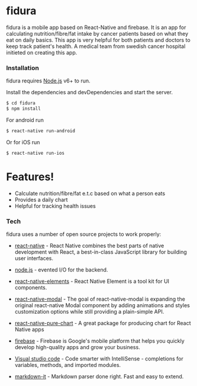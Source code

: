 # fidura

fidura is a mobile app based on React-Native and firebase. It is an app for calculating nutrition/fibre/fat intake by cancer patients based on what they eat on daily basics. This app is very helpful for both patients and doctors to keep track patient's health. A medical team from swedish cancer hospital initieted on creating this app. 

### Installation

fidura requires [Node.js](https://nodejs.org/) v6+ to run.

Install the dependencies and devDependencies and start the server.

```sh
$ cd fidura
$ npm install
```
For android run
```sh
$ react-native run-android
```
Or for iOS run
```sh
$ react-native run-ios
```


# Features!

  - Calculate nutrition/fibre/fat e.t.c based on what a person eats
  - Provides a daily chart
  - Helpful for tracking health issues



### Tech

fidura uses a number of open source projects to work properly:

* [react-native] - React Native combines the best parts of native development with React, a best-in-class JavaScript library for building user interfaces.
* [node.js] - evented I/O for the backend.
* [react-native-elements] - React Native Element is a tool kit for UI components.
* [react-native-modal] - The goal of react-native-modal is expanding the original react-native Modal component by adding animations and styles customization options while still providing a plain-simple API.
* [react-native-pure-chart] - A great package for producing chart for React Native apps
* [firebase] - Firebase is Google's mobile platform that helps you quickly develop high-quality apps and grow your business.
* [Visual studio code] - Code smarter with IntelliSense - completions for variables, methods, and imported modules.
* [markdown-it] - Markdown parser done right. Fast and easy to extend.

   [react-native]: <https://facebook.github.io/react-native/docs/getting-started>
   [node.js]: <http://nodejs.org>
   [react-native-elements]: <https://react-native-elements.github.io/react-native-elements/docs/overview.html>
   [react-native-modal]: <https://github.com/react-native-community/react-native-modal>
   [react-native-pure-chart]: <https://www.npmjs.com/package/react-native-pure-chartt>
   [firebase]: <https://firebase.google.com/?gclid=Cj0KCQjw7qn1BRDqARIsAKMbHDbBkXAg1fz81jnUChNN6lZW5Ef1eX84RSJXDayjtOtQbpnkUORbJycaAuSJEALw_wcB>
   [Visual studio code]: <https://code.visualstudio.com/>
   [markdown-it]: <https://github.com/markdown-it/markdown-it>
